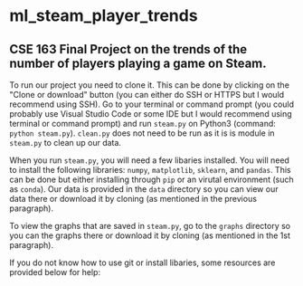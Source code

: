 # ml_steam_player_trends
## CSE 163 Final Project on the trends of the number of players playing a game on Steam.

To run our project you need to clone it. This can be done by clicking on the "Clone or download" button (you can either do SSH or HTTPS but I would recommend using SSH). Go to your terminal or command prompt (you could probably use Visual Studio Code or some IDE but I would recommend using terminal or command prompt) and run `steam.py` on Python3 (command: `python steam.py`). `clean.py` does not need to be run as it is is module in `steam.py` to clean up our data.

When you run `steam.py`, you will need a few libaries installed. You will need to install the following libraries: `numpy`, `matplotlib`, `sklearn`, and `pandas`. This can be done but either installing through `pip` or an virutal environment (such as `conda`). Our data is provided in the `data` directory so you can view our data there or download it by cloning (as mentioned in the previous paragraph).

To view the graphs that are saved in `steam.py`, go to the `graphs` directory so you can the graphs there or download it by cloning (as mentioned in the 1st paragraph).

If you do not know how to use git or install libaries, some resources are provided below for help:

